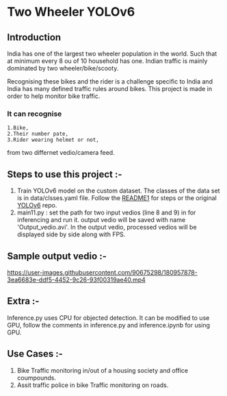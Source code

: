 # Two Wheeler YOLOv6
## Introduction

India has one of the largest two wheeler population in the world. Such that at minimum every 8 ou of 10 household has one. Indian traffic is mainly
dominated by two wheeler/bike/scooty.

Recognising these bikes and the rider is a challenge specific to India and India has many defined traffic rules around bikes. This project is made 
in order to help monitor bike traffic. 

### It can recognise 
    1.Bike,
    2.Their number pate,
    3.Rider wearing helmet or not,
from two differnet vedio/camera feed.

## Steps to use this project :-

1. Train YOLOv6 model on the custom dataset. The classes of the data set is in data/clsses.yaml file. Follow the [README1](https://github.com/sriomsubham/Traffic-YOLOv6/blob/main/Two%20Whellers%20YOLOv6/README1.md) for steps or
    the original [YOLOv6](https://github.com/meituan/YOLOv6) repo.
2. main11.py : set the path for two input vedios (line 8 and 9) in for inferencing and run it. output vedio will be saved with name 'Output_vedio.avi'. 
    In the output vedio, processed vedios will be displayed side by side along with FPS.
    
## Sample output vedio :-    

https://user-images.githubusercontent.com/90675298/180957878-3ea6683e-ddf5-4452-9c26-93f00319ae40.mp4


## Extra :-

Inference.py uses CPU for objected detection. It can be modified to use GPU, follow the comments in inference.py and inference.ipynb for using GPU.


## Use Cases :-

1. Bike Traffic monitoring in/out of a housing society and office coumpounds.
2. Assit traffic police in bike Traffic monitoring on roads. 
